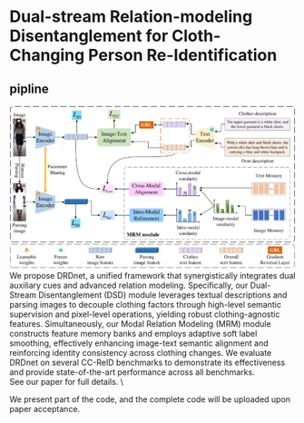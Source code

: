 # Dual-stream Relation-modeling Disentanglement for Cloth-Changing Person Re-Identification

## pipline
![pipline](https://github.com/Anony-stack/DRDnet/blob/main/figures/pipline.png) \
We propose DRDnet, a unified framework that synergistically integrates dual auxiliary cues and advanced relation modeling. Specifically, our Dual-Stream Disentanglement (DSD) module leverages textual descriptions and parsing images to decouple clothing factors through high-level semantic supervision and pixel-level operations, yielding robust clothing-agnostic features. Simultaneously, our Modal Relation Modeling (MRM) module constructs feature memory banks and employs adaptive soft label smoothing, effectively enhancing image-text semantic alignment and reinforcing identity consistency across clothing changes. We evaluate DRDnet on several CC-ReID benchmarks to demonstrate its effectiveness and provide state-of-the-art performance across all benchmarks.\
See our paper for full details. \

We present part of the code, and the complete code will be uploaded upon paper acceptance.
